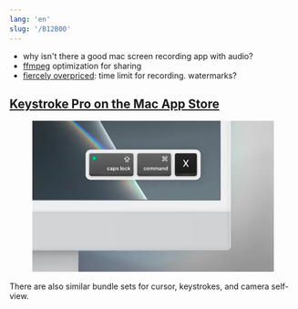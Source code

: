 ```yaml
---
lang: 'en'
slug: '/B12B00'
---
```


- why isn't there a good mac screen recording app with audio?
- [ffmpeg](./../.././docs/pages/FFMpeg.md) optimization for sharing
- [fiercely overpriced](./../.././docs/pages/Fiercely%20Overpriced.md): time limit for recording. watermarks?

## [Keystroke Pro on the Mac App Store](https://apps.apple.com/us/app/keystroke-pro/id1572206224?mt=12)


<figure>

![DED7BA.png](./../.././docs/assets/DED7BA.png)


</figure>

There are also similar bundle sets for cursor, keystrokes, and camera self-view.

<head>
  <html lang="en-US"/>
</head>
